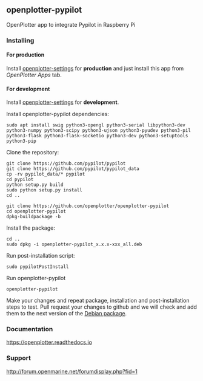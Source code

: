 ## openplotter-pypilot

OpenPlotter app to integrate Pypilot in Raspberry Pi

### Installing

#### For production

Install [openplotter-settings](https://github.com/openplotter/openplotter-settings) for **production** and just install this app from *OpenPlotter Apps* tab.

#### For development

Install [openplotter-settings](https://github.com/openplotter/openplotter-settings) for **development**.

Install openplotter-pypilot dependencies:

`sudo apt install swig python3-opengl python3-serial libpython3-dev python3-numpy python3-scipy python3-ujson python3-pyudev python3-pil python3-flask python3-flask-socketio python3-dev python3-setuptools python3-pip`

Clone the repository:


```
git clone https://github.com/pypilot/pypilot
git clone https://github.com/pypilot/pypilot_data
cp -rv pypilot_data/* pypilot
cd pypilot
python setup.py build
sudo python setup.py install
cd ..
```

```
git clone https://github.com/openplotter/openplotter-pypilot
cd openplotter-pypilot
dpkg-buildpackage -b
```

Install the package:

```
cd ..
sudo dpkg -i openplotter-pypilot_x.x.x-xxx_all.deb
```

Run post-installation script:

`sudo pypilotPostInstall`

Run openplotter-pypilot

```
openplotter-pypilot
```

Make your changes and repeat package, installation and post-installation steps to test. Pull request your changes to github and we will check and add them to the next version of the [Debian package](https://launchpad.net/~openplotter/+archive/ubuntu/openplotter).

### Documentation

https://openplotter.readthedocs.io

### Support

http://forum.openmarine.net/forumdisplay.php?fid=1
